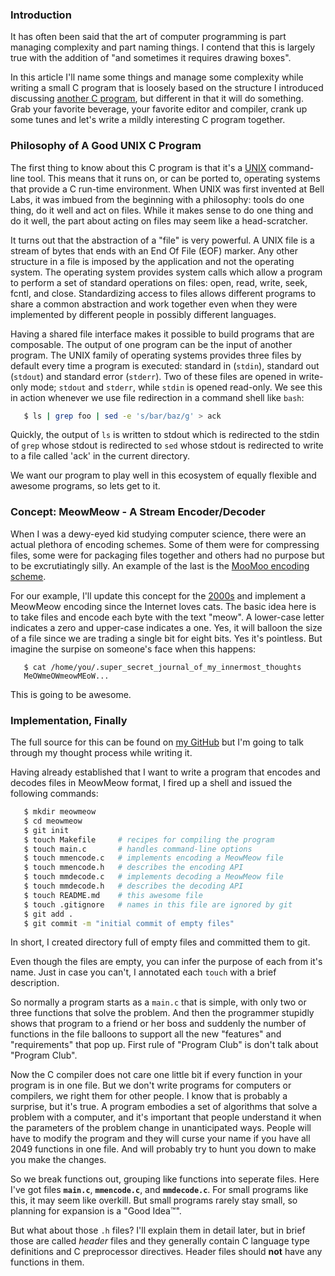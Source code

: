 ### Introduction

It has often been said that the art of computer programming is part
managing complexity and part naming things. I contend that this is
largely true with the addition of "and sometimes it requires drawing
boxes". 

In this article I'll name some things and manage some complexity while
writing a small C program that is loosely based on the structure I
introduced discussing [another C program][1], but different in that it
will do something. Grab your favorite beverage, your favorite editor
and compiler, crank up some tunes and let's write a mildly interesting
C program together.

### Philosophy of A Good UNIX C Program

The first thing to know about this C program is that it's a [UNIX][2]
command-line tool. This means that it runs on, or can be ported to,
operating systems that provide a C run-time environment. When UNIX
was first invented at Bell Labs, it was imbued from the beginning
with a philosophy: tools do one thing, do it well and act on files.
While it makes sense to do one thing and do it well, the part about
acting on files may seem like a head-scratcher.

It turns out that the abstraction of a "file" is very powerful. A UNIX
file is a stream of bytes that ends with an End Of File (EOF)
marker. Any other structure in a file is imposed by the application
and not the operating system. The operating system provides system
calls which allow a program to perform a set of standard operations on
files: open, read, write, seek, fcntl, and close. Standardizing access
to files allows different programs to share a common abstraction and
work together even when they were implemented by different people in
possibly different languages.

Having a shared file interface makes it possible to build programs
that are composable. The output of one program can be the input of
another program. The UNIX family of operating systems provides
three files by default every time a program is executed:
standard in (```stdin```), standard out (```stdout```) and standard
error (```stderr```). Two of these files are opened in write-only
mode; ```stdout``` and ```stderr```, while ```stdin``` is opened
read-only. We see this in action whenever we use file redirection
in a command shell like ```bash```:

```bash
   $ ls | grep foo | sed -e 's/bar/baz/g' > ack
```

Quickly, the output of ```ls``` is written to stdout which is
redirected to the stdin of ```grep``` whose stdout is redirected
to ```sed``` whose stdout is redirected to write to a file called
'ack' in the current directory.

We want our program to play well in this ecosystem of equally flexible
and awesome programs, so lets get to it. 

### Concept: MeowMeow - A Stream Encoder/Decoder

When I was a dewy-eyed kid studying computer science, there were an
actual plethora of encoding schemes. Some of them were for compressing
files, some were for packaging files together and others had no
purpose but to be excrutiatingly silly. An example of the last is the
[MooMoo encoding scheme][3].

For our example, I'll update this concept for the [2000s][4] and implement
a MeowMeow encoding since the Internet loves cats. The basic idea here is
to take files and encode each byte with the text "meow". A lower-case letter
indicates a zero and upper-case indicates a one. Yes, it will balloon the
size of a file since we are trading a single bit for eight bits. Yes it's
pointless. But imagine the surpise on someone's face when this happens:

```
   $ cat /home/you/.super_secret_journal_of_my_innermost_thoughts
   MeOWmeOWmeowMEoW...
```

This is going to be awesome.

### Implementation, Finally

The full source for this can be found on [my GitHub][5] but I'm going
to talk through my thought process while writing it.

Having already established that I want to write a program that encodes
and decodes files in MeowMeow format, I fired up a shell and issued the
following commands:

```bash
   $ mkdir meowmeow
   $ cd meowmeow
   $ git init
   $ touch Makefile     # recipes for compiling the program
   $ touch main.c       # handles command-line options
   $ touch mmencode.c   # implements encoding a MeowMeow file
   $ touch mmencode.h   # describes the encoding API
   $ touch mmdecode.c   # implements decoding a MeowMeow file
   $ touch mmdecode.h   # describes the decoding API
   $ touch README.md    # this awesome file
   $ touch .gitignore   # names in this file are ignored by git
   $ git add .
   $ git commit -m "initial commit of empty files"
```

In short, I created directory full of empty files and committed them to git. 

Even though the files are empty, you can infer the purpose of each
from it's name. Just in case you can't, I annotated each ```touch```
with a brief description.

So normally a program starts as a ```main.c``` that is simple, with only two
or three functions that solve the problem. And then the programmer stupidly
shows that program to a friend or her boss and suddenly the number of functions
in the file balloons to support all the new "features" and "requirements"
that pop up. First rule of "Program Club" is don't talk about "Program Club".

Now the C compiler does not care one little bit if every function in
your program is in one file. But we don't write programs for computers
or compilers, we right them for other people. I know that is probably
a surprise, but it's true. A program embodies a set of algorithms that
solve a problem with a computer, and it's important that people
understand it when the parameters of the problem change in
unanticipated ways. People will have to modify the program and they
will curse your name if you have all 2049 functions in one file. And
will probably try to hunt you down to make you make the changes.

So we break functions out, grouping like functions into seperate
files. Here I've got files **```main.c```**, **```mmencode.c```**, and
**```mmdecode.c```**. For small programs like this, it may seem like
overkill. But small programs rarely stay small, so planning for
expansion is a "Good Idea™".

But what about those ```.h``` files? I'll explain them in detail
later, but in brief those are called _header_ files and they generally
contain C language type definitions and C preprocessor
directives. Header files should **not** have any functions in them.












[1]: https://opensource.com/article/19/5/how-write-good-c-main-function
[2]: https://FIXME/link_to_posix_unix_def?
[3]: http://www.jabberwocky.com/software/moomooencode.html
[4]: https://FIXME/link_to_nyan_cat_gif
[5]: https://github.com/JnyJny/meowmeow.git
